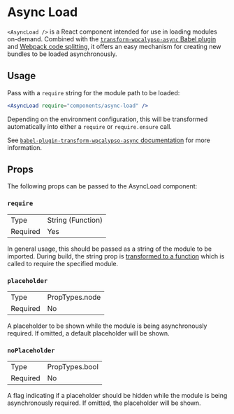 Async Load
==========

`<AsyncLoad />` is a React component intended for use in loading modules on-demand. Combined with the [`transform-wpcalypso-async` Babel plugin](https://github.com/Automattic/babel-plugin-transform-wpcalypso-async) and [Webpack code splitting](https://webpack.github.io/docs/code-splitting.html), it offers an easy mechanism for creating new bundles to be loaded asynchronously.

## Usage

Pass with a `require` string for the module path to be loaded:

```jsx
<AsyncLoad require="components/async-load" />
```

Depending on the environment configuration, this will be transformed automatically into either a `require` or `require.ensure` call.

See [`babel-plugin-transform-wpcalypso-async` documentation](https://github.com/Automattic/babel-plugin-transform-wpcalypso-async) for more information.

## Props

The following props can be passed to the AsyncLoad component:

### `require`

<table>
	<tr><td>Type</td><td>String (Function)</td></tr>
	<tr><td>Required</td><td>Yes</td></tr>
</table>

In general usage, this should be passed as a string of the module to be imported. During build, the string prop is [transformed to a function](https://github.com/Automattic/wp-calypso/tree/master/server/bundler/babel/babel-plugin-transform-wpcalypso-async) which is called to require the specified module.

### `placeholder`

<table>
	<tr><td>Type</td><td>PropTypes.node</td></tr>
	<tr><td>Required</td><td>No</td></tr>
</table>

A placeholder to be shown while the module is being asynchronously required. If omitted, a default placeholder will be shown.

### `noPlaceholder`

<table>
	<tr><td>Type</td><td>PropTypes.bool</td></tr>
	<tr><td>Required</td><td>No</td></tr>
</table>

A flag indicating if a placeholder should be hidden while the module is being asynchronously required. If omitted, the placeholder will be shown.
